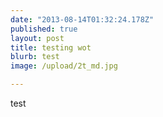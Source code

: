 ```yaml
---
date: "2013-08-14T01:32:24.178Z"
published: true
layout: post
title: testing wot
blurb: test
image: /upload/2t_md.jpg

---
```


test
